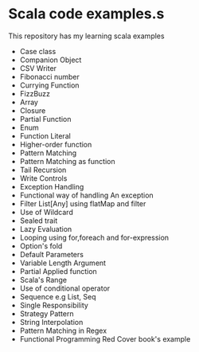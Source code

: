 # Scala code examples.s

This repository has my learning scala examples

- Case class
- Companion Object
- CSV Writer
- Fibonacci number
- Currying Function
- FizzBuzz
- Array
- Closure
- Partial Function
- Enum
- Function Literal
- Higher-order function
- Pattern Matching
- Pattern Matching as function
- Tail Recursion
- Write Controls
- Exception Handling
- Functional way of handling An exception
- Filter List[Any] using flatMap and filter
- Use of Wildcard
- Sealed trait
- Lazy Evaluation
- Looping using for,foreach and for-expression
- Option's fold
- Default Parameters
- Variable Length Argument
- Partial Applied function
- Scala's Range
- Use of conditional operator
- Sequence e.g List, Seq
- Single Responsibility
- Strategy Pattern
- String Interpolation
- Pattern Matching in Regex
- Functional Programming Red Cover book's example
